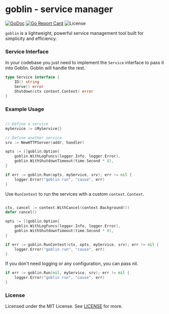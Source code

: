 # goblin - service manager

[![GoDoc](https://godoc.org/github.com/foxm4ster/goblin?status.svg)](https://godoc.org/github.com/foxm4ster/goblin)
[![Go Report Card](https://goreportcard.com/badge/github.com/foxm4ster/goblin)](https://goreportcard.com/report/github.com/foxm4ster/goblin)
![License](https://img.shields.io/dub/l/vibe-d.svg)

`goblin` is a lightweight, powerful service management tool built for simplicity and efficiency.

### Service Interface

In your codebase you just need to implement the `Service` interface to pass it into Goblin. Goblin will handle the rest.

```go
type Service interface {
    ID() string
    Serve() error
    Shutdown(ctx context.Context) error
}
```

### Example Usage

```go

// Define a service
myService := &MyService{}

// Define another service
srv := NewHTTPServer(addr, handler)

opts := []goblin.Option{
    goblin.WithLogFuncs(logger.Info, logger.Error),
    goblin.WithShutdownTimeout(time.Second * 8),
}

if err := goblin.Run(opts, myService, srv); err != nil {
    logger.Error("goblin run", "cause", err)
}
```

Use `RunContext` to run the services with a custom `context.Context`.

```go

ctx, cancel := context.WithCancel(context.Background())
defer cancel()

opts := []goblin.Option{
    goblin.WithLogFuncs(logger.Info, logger.Error),
    goblin.WithShutdownTimeout(time.Second * 8),
}

if err := goblin.RunContext(ctx, opts, myService, srv); err != nil {
    logger.Error("goblin run", "cause", err)
}
```

If you don't need logging or any configuration, you can pass nil.

```go
if err := goblin.Run(nil, myService, srv); err != nil {
    logger.Error("goblin run", "cause", err)
}
```

### License

Licensed under the MIT License. See [LICENSE](./LICENSE) for more.
